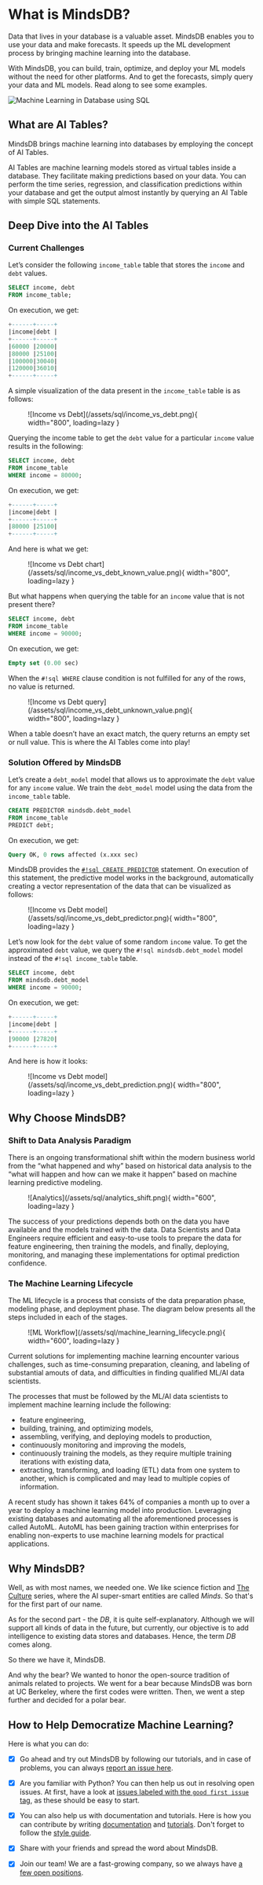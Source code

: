 # What is MindsDB?

Data that lives in your database is a valuable asset. MindsDB enables you to use your data and make forecasts. It speeds up the ML development process by bringing machine learning into the database.

With MindsDB, you can build, train, optimize, and deploy your ML models without the need for other platforms. And to get the forecasts, simply query your data and ML models. Read along to see some examples.

![Machine Learning in Database using SQL](/assets/what_is_mindsdb.png)

## What are AI Tables?

MindsDB brings machine learning into databases by employing the concept of AI Tables.

AI Tables are machine learning models stored as virtual tables inside a database. They facilitate making predictions based on your data. You can perform the time series, regression, and classification predictions within your database and get the output almost instantly by querying an AI Table with simple SQL statements.

## Deep Dive into the AI Tables

### Current Challenges

Let’s consider the following `income_table` table that stores the `income` and `debt` values.

```sql
SELECT income, debt 
FROM income_table;
```

On execution, we get:

```sql
+------+-----+
|income|debt |
+------+-----+
|60000 |20000|
|80000 |25100|
|100000|30040|
|120000|36010|
+------+-----+
```

A simple visualization of the data present in the `income_table` table is as follows:

<figure markdown> 
    ![Income vs Debt](/assets/sql/income_vs_debt.png){ width="800", loading=lazy  }
    <figcaption></figcaption>
</figure>

Querying the income table to get the `debt` value for a particular `income` value results in the following:

```sql
SELECT income, debt 
FROM income_table
WHERE income = 80000;
```

On execution, we get:

```sql
+------+-----+
|income|debt |
+------+-----+
|80000 |25100|
+------+-----+
```

And here is what we get:

<figure markdown> 
    ![Income vs Debt chart](/assets/sql/income_vs_debt_known_value.png){ width="800", loading=lazy  }
</figure>

But what happens when querying the table for an `income` value that is not present there?

```sql
SELECT income, debt
FROM income_table
WHERE income = 90000;
```

On execution, we get:

```sql
Empty set (0.00 sec)
```

When the `#!sql WHERE` clause condition is not fulfilled for any of the rows, no value is returned.

<figure markdown> 
    ![Income vs Debt query](/assets/sql/income_vs_debt_unknown_value.png){ width="800", loading=lazy  }
</figure>

When a table doesn’t have an exact match, the query returns an empty set or null value. This is where the AI Tables come into play!

### Solution Offered by MindsDB

Let’s create a `debt_model` model that allows us to approximate the `debt` value for any `income` value. We train the `debt_model` model using the data from the `income_table` table.

```sql
CREATE PREDICTOR mindsdb.debt_model
FROM income_table 
PREDICT debt;
```

On execution, we get:

```sql
Query OK, 0 rows affected (x.xxx sec)
```

MindsDB provides the [`#!sql CREATE PREDICTOR`](/sql/create/predictor/) statement. On execution of this statement, the predictive model works in the background, automatically creating a vector representation of the data that can be visualized as follows:

<figure markdown> 
    ![Income vs Debt model](/assets/sql/income_vs_debt_predictor.png){ width="800", loading=lazy  }
</figure>

Let’s now look for the `debt` value of some random `income` value. To get the approximated `debt` value, we query the `#!sql mindsdb.debt_model` model instead of the `#!sql income_table` table.

```sql
SELECT income, debt
FROM mindsdb.debt_model 
WHERE income = 90000;
```

On execution, we get:

```sql
+------+-----+
|income|debt |
+------+-----+
|90000 |27820|
+------+-----+
```

And here is how it looks:

<figure markdown> 
    ![Income vs Debt model](/assets/sql/income_vs_debt_prediction.png){ width="800", loading=lazy  }
</figure>

## Why Choose MindsDB?

### Shift to Data Analysis Paradigm

There is an ongoing transformational shift within the modern business world from the “what happened and why” based on historical data analysis to the “what will happen and how can we make it happen” based on machine learning predictive modeling.

<figure markdown> 
    ![Analytics](/assets/sql/analytics_shift.png){ width="600", loading=lazy  }
    <figcaption></figcaption>
</figure>

The success of your predictions depends both on the data you have available and the models trained with the data. Data Scientists and Data Engineers require efficient and easy-to-use tools to prepare the data for feature engineering, then training the models, and finally, deploying, monitoring, and managing these implementations for optimal prediction confidence.

### The Machine Learning Lifecycle

The ML lifecycle is a process that consists of the data preparation phase, modeling phase, and deployment phase. The diagram below presents all the steps included in each of the stages.

<figure markdown> 
    ![ML Workflow](/assets/sql/machine_learning_lifecycle.png){ width="600", loading=lazy  }
    <figcaption></figcaption>
</figure>

Current solutions for implementing machine learning encounter various challenges, such as time-consuming preparation, cleaning, and labeling of substantial amouts of data, and difficulties in finding qualified ML/AI data scientists.

The processes that must be followed by the ML/AI data scientists to implement machine learning include the following:
- feature engineering,
- building, training, and optimizing models,
- assembling, verifying, and deploying models to production,
- continuously monitoring and improving the models,
- continuously training the models, as they require multiple training iterations with existing data,
- extracting, transforming, and loading (ETL) data from one system to another, which is complicated and may lead to multiple copies of information.

A recent study has shown it takes 64% of companies a month up to over a year to deploy a machine learning model into production. Leveraging existing databases and automating all the aforementioned processes is called AutoML. AutoML has been gaining traction within enterprises for enabling non-experts to use machine learning models for practical applications.

## Why MindsDB?

Well, as with most names, we needed one. We like science fiction and [The Culture](https://en.wikipedia.org/wiki/The_Culture_(series)) series, where the AI super-smart entities are called *Minds*. So that's for the first part of our name.

As for the second part - the *DB*, it is quite self-explanatory. Although we will support all kinds of data in the future, but currently, our objective is to add intelligence to existing data stores and databases. Hence, the term *DB* comes along.

So there we have it, MindsDB.

And why the bear? We wanted to honor the open-source tradition of animals related to projects. We went for a bear because MindsDB was born at UC Berkeley, where the first codes were written. Then, we went a step further and decided for a polar bear.

## How to Help Democratize Machine Learning?

Here is what you can do:

- [X] Go ahead and try out MindsDB by following our tutorials, and in case of problems, you can always [report an issue here](https://github.com/mindsdb/mindsdb/issues/new/choose).

- [X] Are you familiar with Python? You can then help us out in resolving open issues. At first, have a look at [issues labeled with the `good first issue` tag](https://github.com/mindsdb/mindsdb/issues?q=is%3Aissue+is%3Aopen+label%3A%22good+first+issue%22), as these should be easy to start.

- [X] You can also help us with documentation and tutorials. Here is how you can contribute by writing [documentation](https://docs.mindsdb.com/contribute/docs/) and [tutorials](https://docs.mindsdb.com/sql/tutorials/home-rentals/). Don't forget to follow the [style guide](https://docs.mindsdb.com/docs-rules/).

- [X] Share with your friends and spread the word about MindsDB.

- [X] Join our team! We are a fast-growing company, so we always have [a few open positions](https://mindsdb.com/careers/).
